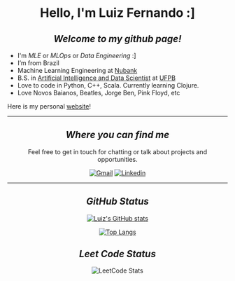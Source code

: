 
<center>

# Hello, I'm Luiz Fernando :]

## _Welcome to my github page!_

</center> 
 

- I'm _MLE_ or _MLOps_ or _Data Engineering_ :]
- I’m from Brazil
- Machine Learning Engineering at [Nubank](https://nubank.com.br/) 
- B.S. in [Artificial Intelligence and Data Scientist](https://sigaa.ufpb.br/sigaa/public/curso/portal.jsf?id=14289031&lc=pt_BR) at [UFPB](https://www.ufpb.br/)
- Love to code in Python, C++, Scala. Currently learning Clojure.
- Love Novos Baianos, Beatles, Jorge Ben, Pink Floyd, etc

Here is my personal [website](https://luiz826.github.io/)!

<center> 

---
## _Where you can find me_

Feel free to get in touch for chatting or talk about projects and opportunities.

[![Gmail](https://img.shields.io/badge/Gmail-D14836?style=for-the-badge&logo=gmail&logoColor=white)](luizfernando1012000@gmail.com)
[![Linkedin](https://img.shields.io/badge/LinkedIn-0077B5?style=for-the-badge&logo=linkedin&logoColor=white)](https://www.linkedin.com/in/luiz-fernando632/) 

---

## _GitHub Status_


[![Luiz's GitHub stats](https://github-readme-stats.vercel.app/api?username=luiz826&show_icons=true&theme=radical)](https://github.com/luiz826/)
 
[![Top Langs](https://github-readme-stats.vercel.app/api/top-langs/?username=luiz826&layout=compact&show_icons=true&theme=radical&hide=jupyter%20notebook)](https://github.com/luiz826/)

## _Leet Code Status_

![LeetCode Stats](https://leetcard.jacoblin.cool/luiz826?theme=dark&font=IBM%20Plex%20Sans%20Thai)

</center>
